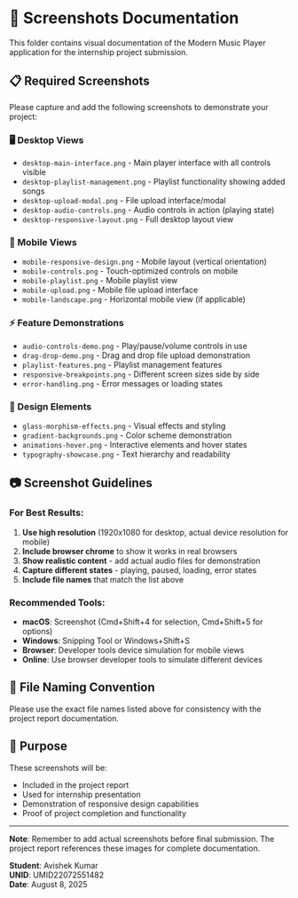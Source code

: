 # 📸 Screenshots Documentation

This folder contains visual documentation of the Modern Music Player application for the internship project submission.

## 📋 Required Screenshots

Please capture and add the following screenshots to demonstrate your project:

### 🖥️ Desktop Views
- `desktop-main-interface.png` - Main player interface with all controls visible
- `desktop-playlist-management.png` - Playlist functionality showing added songs
- `desktop-upload-modal.png` - File upload interface/modal
- `desktop-audio-controls.png` - Audio controls in action (playing state)
- `desktop-responsive-layout.png` - Full desktop layout view

### 📱 Mobile Views
- `mobile-responsive-design.png` - Mobile layout (vertical orientation)
- `mobile-controls.png` - Touch-optimized controls on mobile
- `mobile-playlist.png` - Mobile playlist view
- `mobile-upload.png` - Mobile file upload interface
- `mobile-landscape.png` - Horizontal mobile view (if applicable)

### ⚡ Feature Demonstrations
- `audio-controls-demo.png` - Play/pause/volume controls in use
- `drag-drop-demo.png` - Drag and drop file upload demonstration
- `playlist-features.png` - Playlist management features
- `responsive-breakpoints.png` - Different screen sizes side by side
- `error-handling.png` - Error messages or loading states

### 🎨 Design Elements
- `glass-morphism-effects.png` - Visual effects and styling
- `gradient-backgrounds.png` - Color scheme demonstration
- `animations-hover.png` - Interactive elements and hover states
- `typography-showcase.png` - Text hierarchy and readability

## 📷 Screenshot Guidelines

### For Best Results:
1. **Use high resolution** (1920x1080 for desktop, actual device resolution for mobile)
2. **Include browser chrome** to show it works in real browsers
3. **Show realistic content** - add actual audio files for demonstration
4. **Capture different states** - playing, paused, loading, error states
5. **Include file names** that match the list above

### Recommended Tools:
- **macOS**: Screenshot (Cmd+Shift+4 for selection, Cmd+Shift+5 for options)
- **Windows**: Snipping Tool or Windows+Shift+S
- **Browser**: Developer tools device simulation for mobile views
- **Online**: Use browser developer tools to simulate different devices

## 📂 File Naming Convention

Please use the exact file names listed above for consistency with the project report documentation.

## 🎯 Purpose

These screenshots will be:
- Included in the project report
- Used for internship presentation
- Demonstration of responsive design capabilities
- Proof of project completion and functionality

---

**Note**: Remember to add actual screenshots before final submission. The project report references these images for complete documentation.

**Student**: Avishek Kumar  
**UNID**: UMID22072551482  
**Date**: August 8, 2025
